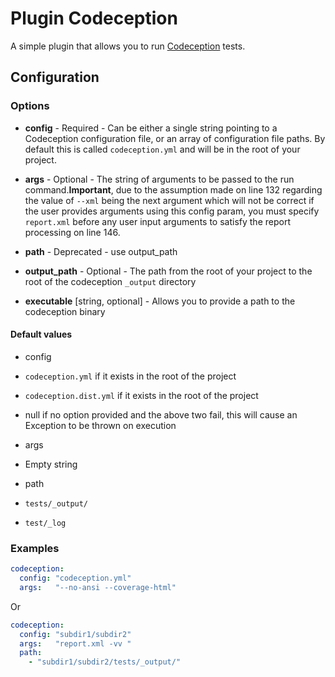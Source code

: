 Plugin Codeception
==================

A simple plugin that allows you to run [Codeception](http://codeception.com/) tests.

Configuration
-------------

### Options

* **config** - Required - Can be either a single string pointing to a Codeception configuration file, or an array of 
configuration file paths. By default this is called `codeception.yml` and will be in the root of your project.

* **args** - Optional - The string of arguments to be passed to the run command.**Important**, due to the assumption 
made on line 132 regarding the value of `--xml` being the next argument which will not be correct if the user provides 
arguments using this config param, you must specify `report.xml` before any user input arguments to satisfy the report 
processing on line 146.
* **path** - Deprecated - use output_path
* **output_path** - Optional - The path from the root of your project to the root of the codeception `_output` directory
* **executable** [string, optional] - Allows you to provide a path to the codeception binary
#### Default values

- config
 - `codeception.yml` if it exists in the root of the project
 - `codeception.dist.yml` if it exists in the root of the project
 - null if no option provided and the above two fail, this will cause an Exception to be thrown on execution

- args
 - Empty string
 
- path
 - `tests/_output/`
 - `test/_log`

### Examples

```yml
codeception:
  config: "codeception.yml"
  args:   "--no-ansi --coverage-html"
```

Or

```yml
codeception:
  config: "subdir1/subdir2"
  args:   "report.xml -vv "
  path:
    - "subdir1/subdir2/tests/_output/"
```
